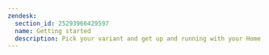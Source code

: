 ```yaml
---
zendesk:
  section_id: 25293966429597
  name: Getting started
  description: Pick your variant and get up and running with your Home Assistant Yellow.
---
```

